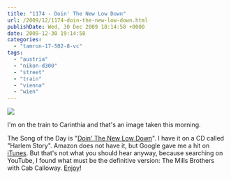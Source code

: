 ```yaml
---
title: "1174 - Doin' The New Low Down"
url: /2009/12/1174-doin-the-new-low-down.html
publishDate: Wed, 30 Dec 2009 18:14:58 +0000
date: 2009-12-30 19:14:58
categories: 
  - "tamron-17-502-8-vc"
tags: 
  - "austria"
  - "nikon-d300"
  - "street"
  - "train"
  - "vienna"
  - "wien"
---
```

<a target="_blank" href="https://d25zfm9zpd7gm5.cloudfront.net/1200x1200/2009/20091230_075858_ps.jpg"><img src="https://d25zfm9zpd7gm5.cloudfront.net/0600x0600/2009/20091230_075858_ps.jpg" /></a>

I'm on the train to Carinthia and that's an image taken this morning.

 The Song of the Day is "<a target="_blank" href="http://www.lyricsmode.com/lyrics/c/cab_calloway/doin_the_new_low_down.html">Doin' The New Low Down</a>". I have it on a CD called "Harlem Story". Amazon does not have it, but Google gave me a hit on <a target="_blank" href="http://itunes.apple.com/us/album/harlem-story/id290933511">iTunes</a>. But that's not what you should hear anyway, because searching on YouTube, I found what must be the definitive version: The Mills Brothers with Cab Calloway. <a target="_blank" href="http://www.youtube.com/watch?v=yg1Y5L_2_qI">Enjoy</a>!
